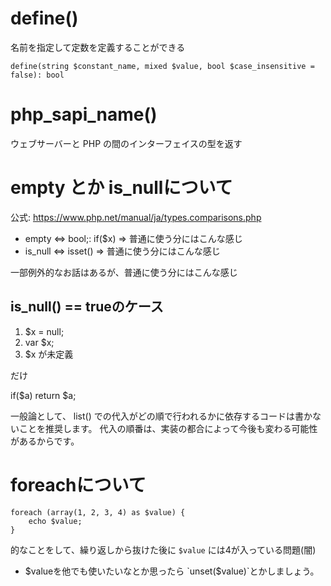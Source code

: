 # define()
名前を指定して定数を定義することができる
```
define(string $constant_name, mixed $value, bool $case_insensitive = false): bool
```
# php_sapi_name()
ウェブサーバーと PHP の間のインターフェイスの型を返す

# empty とか is_nullについて
公式: https://www.php.net/manual/ja/types.comparisons.php

* empty <=> bool;: if($x) => 普通に使う分にはこんな感じ
* is_null <=> isset() => 普通に使う分にはこんな感じ

一部例外的なお話はあるが、普通に使う分にはこんな感じ

## is_null() == trueのケース
1. $x = null;
2. var $x;
3. $x が未定義

だけ

if($a) return $a;


一般論として、 list() での代入がどの順で行われるかに依存するコードは書かないことを推奨します。 代入の順番は、実装の都合によって今後も変わる可能性があるからです。

# foreachについて

```
foreach (array(1, 2, 3, 4) as $value) {
    echo $value;
}
```

的なことをして、繰り返しから抜けた後に `$value` には4が入っている問題(闇)

* $valueを他でも使いたいなとか思ったら `unset($value)`とかしましょう。